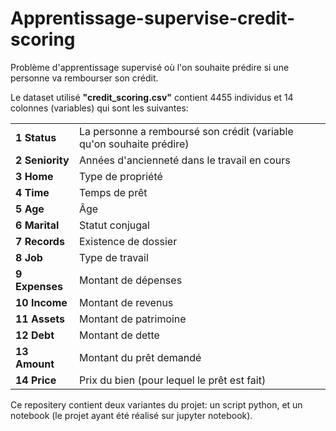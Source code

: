 # Apprentissage-supervise-credit-scoring
Problème d'apprentissage supervisé où l'on souhaite prédire si une personne va rembourser son crédit.

Le dataset utilisé **"credit_scoring.csv"** contient 4455 individus et 14 colonnes (variables) qui sont les suivantes:

<table>
<tbody>
<tr><td><b>1  Status</b></td> <td> La personne a remboursé son crédit (variable qu'on souhaite prédire) </td></tr>
<tr><td><b>2  Seniority</b></td> <td> Années d'ancienneté dans le travail en cours </td></tr>
<tr><td><b>3  Home</b></td> <td> Type de propriété </td></tr>
<tr><td><b>4  Time</b></td> <td> Temps de prêt </td></tr>
<tr><td><b>5  Age</b></td> <td> Âge </td></tr>
<tr><td><b>6  Marital</b></td> <td> Statut conjugal </td></tr>
<tr><td><b>7  Records</b></td> <td> Existence de dossier </td></tr>
<tr><td><b>8  Job</b></td> <td> Type de travail </td></tr>
<tr><td><b>9  Expenses</b></td> <td> Montant de dépenses </td></tr>
<tr><td><b>10 Income</b></td> <td> Montant de revenus </td></tr>
<tr><td><b>11 Assets</b></td> <td> Montant de patrimoine </td></tr>
<tr><td><b>12 Debt</b></td> <td> Montant de dette</td></tr>
<tr><td><b>13 Amount</b></td> <td> Montant du prêt demandé </td></tr>
<tr><td><b>14 Price</b></td> <td> Prix du bien (pour lequel le prêt est fait) </td></tr>
</tbody>
</table>

Ce repositery contient deux variantes du projet: un script python, et un notebook (le projet ayant été réalisé sur jupyter notebook).
